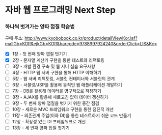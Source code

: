 # 자바 웹 프로그래밍 Next Step

### 하나씩 벗겨가는 양파 껍질 학습법

구매 주소: http://www.kyobobook.co.kr/product/detailViewKor.laf?mallGb=KOR&ejkGb=KOR&barcode=9788997924240&orderClick=LIS&Kc=

- [x] 1장 - 첫 번째 양파 껍질 벗기기
- [x] 2장 - 문자열 계산기 구현을 통한 테스트와 리팩토링
- [ ] 3장 - 개발 환경 구축 및 웹 서버 실습 요구사항
- [ ] 4장 - HTTP 웹 서버 구현을 통해 HTTP 이해하기
- [ ] 5장 - 웹 서버 리팩토링, 서블릿 컨테이너와 서블릿의 관계
- [ ] 6장 - 서블릿/JSP를 활용해 동적인 웹 애플리케이션 개발하기
- [ ] 7장 -  DB를 활용해 데이터를 영구적으로 저장하기
- [ ] 8장 - AJAX를 활용해 새로고침 없이 데이터 갱신하기
- [ ] 9장 - 두 번째 양파 껍질을 벗기기 위한 중간 점검
- [ ] 10장 - 새로운 MVC 프레임워크 구현을 통한 점진적 개선
- [ ] 11장 - 의존관계 주입(이하 DI)을 통한 테스트하기 쉬운 코드 만들기
- [ ] 12장 - 확장성 있는 DI 프레임워크로 개선
- [ ] 13장 - 세 번째 양파 껍질 벗기기